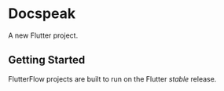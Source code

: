 # Docspeak

A new Flutter project.

## Getting Started

FlutterFlow projects are built to run on the Flutter _stable_ release.
